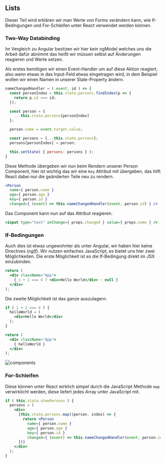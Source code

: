 ## Lists

Dieser Teil wird erklären wir man Werte von Forms verändern kann, wie
If-Bedingungen und For-Schleifen unter React verwendet werden können.

### Two-Way Databinding

Im Vergleich zu Angular besitzen wir hier kein ngModel welches uns die
Arbeit dafür abnimmt das heißt wir müssen selbst auf Änderungen
reagieren und Werte setzen.

Als erstes benötigen wir einen Event-Handler um auf diese Aktion
reagiert, also wenn etwas in das Input-Feld etwas eingetragen wird, in
dem Beispiel wollen wir einen Namen in unserer State-Property ändern.

```jsx
nameChangedHandler = ( event, id ) => {
  const personIndex = this.state.persons.findIndex(p => {
    return p.id === id;
  });

  const person = {
    ...this.state.persons[personIndex]
  };

  person.name = event.target.value;

  const persons = [...this.state.persons];
  persons[personIndex] = person;

  this.setState( { persons: persons } );
}
```

Diese Methode übergeben wir nun beim Rendern unserer Person Component,
hier ist wichtig das wir eine `Key` Attribut mit übergeben, das hilft
React dabei nur die geänderten Teile neu zu rendern.

```jsx
<Person
  name={ person.name } 
  age={ person.age }
  key={ person.id }
  changed={ (event) => this.nameChangedHandler(event, person.id) } />
```

Das Component kann nun auf das Attribut reagieren.

```jsx
<input type="text" onChange={ props.changed } value={ props.name } />
```

### If-Bedingungen

Auch dies ist etwas ungewohnter als unter Angular, wir haben hier keine
Directives (_ngIf_). Wir nutzen einfaches JavaScript, es bietet uns hier
zwei Möglichkeiten. Die erste Möglichkeit ist es die If-Bedingung direkt
im JSX einzubinden.

```jsx
return (
  <div className="App">
    { 1 + 2 === 4 ? <div>Hello World</div> : null }
  </div>
);
```

Die zweite Möglichkeit ist das ganze auszulagern.

```jsx
if ( 1 + 2 === 4 ) {
  helloWorld = (
    <div>Hello World</div>
  );
}

return (
  <div className="App">
    { helloWorld }
  </div>
);
```

![components](./img/if.svg)

### For-Schleifen

Diese können unter React wirklich simpel durch die JavaScript Methode
`map` verwirklicht werden, diese liefert jedes Array unter JavaScript
mit.

```jsx
if ( this.state.showPersons ) {
  persons = (
    <div>
      {this.state.persons.map((person, index) => {
        return <Person
          name={ person.name } 
          age={ person.age }
          key={ person.id }
          changed={ (event) => this.nameChangedHandler(event, person.id) } />
      })}
    </div>
  );
}
```
